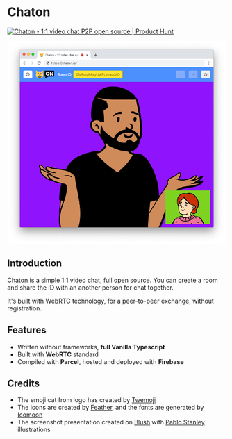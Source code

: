 # Chaton

<a href="https://www.producthunt.com/posts/chaton?utm_source=badge-featured&utm_medium=badge&utm_souce=badge-chaton" target="_blank"><img src="https://api.producthunt.com/widgets/embed-image/v1/featured.svg?post_id=280204&theme=light" alt="Chaton - 1:1 video chat P2P open source | Product Hunt" style="width: 250px; height: 54px;" width="250" height="54" /></a>

![Presentation Chaton](presentation.png)

## Introduction
Chaton is a simple 1:1 video chat, full open source. You can create a room and share the ID with an another person for chat together.

It's built with WebRTC technology, for a peer-to-peer exchange, without registration.

## Features
- Written without frameworks, **full Vanilla Typescript**
- Built with **WebRTC** standard
- Compiled with **Parcel**, hosted and deployed with **Firebase**

## Credits
- The emoji cat from logo has created by [Twemoji](https://twemoji.twitter.com/)
- The icons are created by [Feather](https://feathericons.com/), and the fonts are generated by [Icomoon](https://icomoon.io/)
- The screenshot presentation created on [Blush](https://blush.design/) with [Pablo Stanley](https://www.pablostanley.com/) illustrations
